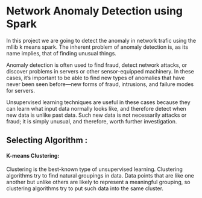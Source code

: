 # Network Anomaly Detection using Spark

In this project we are going to detect the anomaly in network trafic using the mllib k means spark.
The inherent problem of anomaly detection is, as its name implies, that of finding unusual things.

Anomaly detection is often used to find fraud, detect network attacks, or discover problems in servers or other sensor-equipped machinery. In these cases, it’s important to be able to find new types of anomalies that have never been seen before—new forms of fraud, intrusions, and failure modes for servers.

Unsupervised learning techniques are useful in these cases because they can learn what input data normally looks like, and therefore detect when new data is unlike past data. Such new data is not necessarily attacks or fraud; it is simply unusual, and therefore, worth further investigation.

## Selecting Algorithm :
#### K-means Clustering:
Clustering is the best-known type of unsupervised learning. Clustering algorithms try
to find natural groupings in data. Data points that are like one another but unlike
others are likely to represent a meaningful grouping, so clustering algorithms try to
put such data into the same cluster.